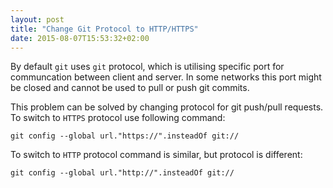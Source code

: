 ```yaml
---
layout: post
title: "Change Git Protocol to HTTP/HTTPS"
date: 2015-08-07T15:53:32+02:00
---
```


By default `git` uses `git` protocol, which is utilising specific port for communcation between client and server. In some networks this port might be closed and cannot be used to pull or push git commits. 

This problem can be solved by changing protocol for git push/pull requests. To switch to `HTTPS` protocol use following command:

	git config --global url."https://".insteadOf git://
	
To switch to `HTTP` protocol command is similar, but protocol is different:

	git config --global url."http://".insteadOf git://